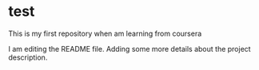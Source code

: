 # test
This is my first  repository when am learning from coursera 

I am editing the README file. Adding some more details about the project description.

